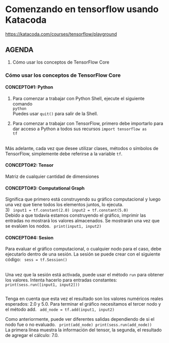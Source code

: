 # Comenzando en tensorflow usando Katacoda
https://katacoda.com/courses/tensorflow/playground

## AGENDA
1) Cómo usar los conceptos de TensorFlow Core

### Cómo usar los conceptos de TensorFlow Core
#### CONCEPTO#1: Python
1) Para comenzar a trabajar con Python Shell, ejecute el siguiente comando <br />
<code>python</code> <br />
Puedes usar <code>quit()</code> para salir de la Shell.

2) Para comenzar a trabajar con TensorFlow, primero debe importarlo para dar acceso a Python a todos sus recursos
<code>import tensorflow as tf</code>
<br />
Más adelante, cada vez que desee utilizar clases, métodos o símbolos de TensorFlow, simplemente debe referirse a la variable <code>tf</code>.


#### CONCEPTO#2: Tensor
Matriz de cualquier cantidad de dimensiones
 
#### CONCEPTO#3: Computational Graph
Significa que primero está construyendo su gráfico computacional y luego una vez que tiene todos los elementos juntos, lo ejecuta.
<br />
3) 
<code>
input1 = tf.constant(2.0)
input2 = tf.constant(5.0)
</code>
<br />
Debido a que todavía estamos construyendo el gráfico, imprimir las entradas no mostrará los valores almacenados. Se mostrarán una vez que se evalúen los nodos.
<code>
  print(input1, input2)
</code>

#### CONCEPTO#4: Sesion
Para evaluar el gráfico computacional, o cualquier nodo para el caso, debe ejecutarlo dentro de una sesión. La sesión se puede crear con el siguiente código:
<code>
  sess = tf.Session()
</code>

<br />
Una vez que la sesión está activada, puede usar el método <code>run</code> para obtener los valores. Intenta hacerlo para entradas constantes:
  <code>
print(sess.run([input1, input2]))
  </code>


Tenga en cuenta que esta vez el resultado son los valores numéricos reales esperados: 2.0 y 5.0.
Para terminar el gráfico necesitamos el tercer nodo y el método add.
<code> add_node = tf.add(input1, input2) </code>

Como anteriormente, puede ver diferentes salidas dependiendo de si el nodo fue o no evaluado.
<code>
print(add_node)
print(sess.run(add_node))
</code>
La primera línea muestra la información del tensor, la segunda, el resultado de agregar el cálculo: 7.0.
